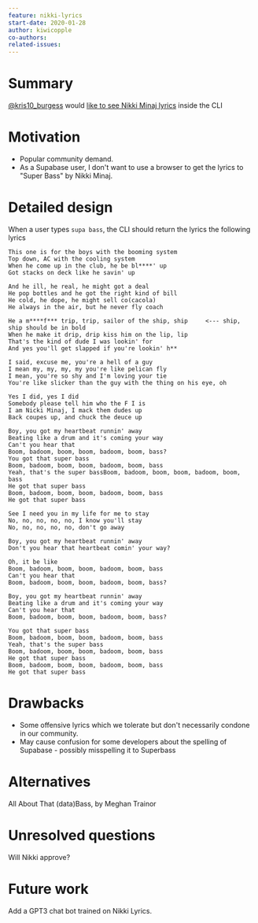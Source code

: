 ```yaml
---
feature: nikki-lyrics
start-date: 2020-01-28
author: kiwicopple
co-authors: 
related-issues: 
---
```


# Summary
[summary]: #summary

[@kris10_burgess](https://twitter.com/kris10_burgess) would [like to see Nikki Minaj lyrics](https://twitter.com/kris10_burgess/status/1354601237585518602) inside the CLI

# Motivation
[motivation]: #motivation

- Popular community demand.
- As a Supabase user, I don't want to use a browser to get the lyrics to "Super Bass" by Nikki Minaj.

# Detailed design
[design]: #detailed-design

When a user types `supa bass`, the CLI should return the lyrics the following lyrics


```
This one is for the boys with the booming system
Top down, AC with the cooling system
When he come up in the club, he be bl****' up
Got stacks on deck like he savin' up

And he ill, he real, he might got a deal
He pop bottles and he got the right kind of bill
He cold, he dope, he might sell co(cacola)
He always in the air, but he never fly coach

He a m****f*** trip, trip, sailor of the ship, ship     <--- ship, ship should be in bold
When he make it drip, drip kiss him on the lip, lip
That's the kind of dude I was lookin' for
And yes you'll get slapped if you're lookin' h**

I said, excuse me, you're a hell of a guy
I mean my, my, my, my you're like pelican fly
I mean, you're so shy and I'm loving your tie
You're like slicker than the guy with the thing on his eye, oh

Yes I did, yes I did
Somebody please tell him who the F I is
I am Nicki Minaj, I mack them dudes up
Back coupes up, and chuck the deuce up

Boy, you got my heartbeat runnin' away
Beating like a drum and it's coming your way
Can't you hear that
Boom, badoom, boom, boom, badoom, boom, bass?
You got that super bass
Boom, badoom, boom, boom, badoom, boom, bass
Yeah, that's the super bassBoom, badoom, boom, boom, badoom, boom, bass
He got that super bass
Boom, badoom, boom, boom, badoom, boom, bass
He got that super bass

See I need you in my life for me to stay
No, no, no, no, no, I know you'll stay
No, no, no, no, no, don't go away

Boy, you got my heartbeat runnin' away
Don't you hear that heartbeat comin' your way?

Oh, it be like
Boom, badoom, boom, boom, badoom, boom, bass
Can't you hear that
Boom, badoom, boom, boom, badoom, boom, bass?

Boy, you got my heartbeat runnin' away
Beating like a drum and it's coming your way
Can't you hear that
Boom, badoom, boom, boom, badoom, boom, bass?

You got that super bass
Boom, badoom, boom, boom, badoom, boom, bass
Yeah, that's the super bass
Boom, badoom, boom, boom, badoom, boom, bass
He got that super bass
Boom, badoom, boom, boom, badoom, boom, bass
He got that super bass

```

# Drawbacks
[drawbacks]: #drawbacks

- Some offensive lyrics which we tolerate but don't necessarily condone in our community.
- May cause confusion for some developers about the spelling of Supabase - possibly misspelling it to Superbass

# Alternatives
[alternatives]: #alternatives

All About That (data)Bass, by Meghan Trainor

# Unresolved questions
[unresolved]: #unresolved-questions

Will Nikki approve?

# Future work
[future]: #future-work

Add a GPT3 chat bot trained on Nikki Lyrics.